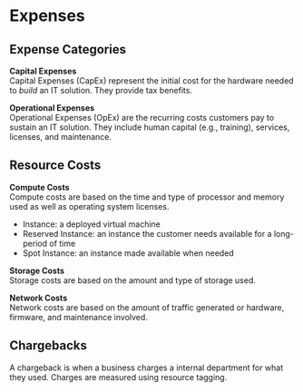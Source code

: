 # Expenses

## Expense Categories
**Capital Expenses**  
Capital Expenses (CapEx) represent the initial cost for the hardware needed to *build* an IT solution. They provide tax benefits. 

**Operational Expenses**  
Operational Expenses (OpEx) are the recurring costs customers pay to sustain an IT solution. They include human capital (e.g., training), services, licenses, and maintenance. 

## Resource Costs
**Compute Costs**  
Compute costs are based on the time and type of processor and memory used as well as operating system licenses. 
* Instance: a deployed virtual machine
* Reserved Instance: an instance the customer needs available for a long-period of time
* Spot Instance: an instance made available when needed

**Storage Costs**  
Storage costs are based on the amount and type of storage used. 

**Network Costs**  
Network costs are based on the amount of traffic generated or hardware, firmware, and maintenance involved. 

## Chargebacks
A chargeback is when a business charges a internal department for what they used. Charges are measured using resource tagging. 